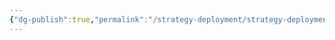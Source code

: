 ```yaml
---
{"dg-publish":true,"permalink":"/strategy-deployment/strategy-deployment-dashboard/","noteIcon":"default"}
---
```


